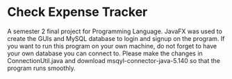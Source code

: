 # Check Expense Tracker
 A semester 2 final project for Programming Language. JavaFX was used to create the GUIs and MySQL database to login and signup on the program. If you want to run this program on your own machine, do not forget to have your own database you can connect to. Please make the changes in ConnectionUtil.java and download msqyl-connector-java-5.140 so that the program runs smoothly.
